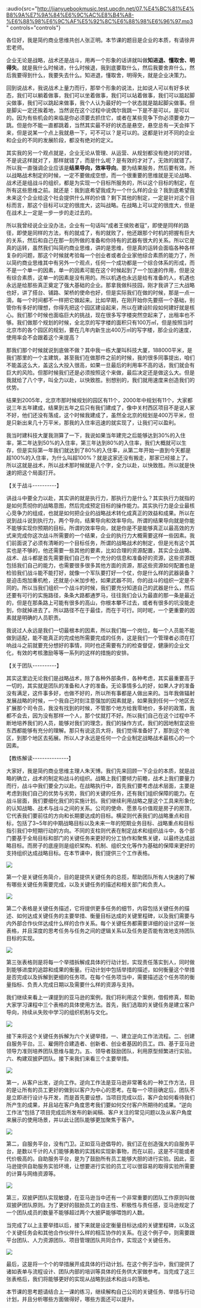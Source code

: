 :audio{src="http://jianyuebookmusic.test.upcdn.net/07.%E4%BC%81%E4%B8%9A%E7%9A%84%E6%9C%AC%E8%B4%A8-%E6%88%98%E6%9C%AF%E5%92%8C%E6%88%98%E6%96%97.mp3" controls="controls"}

&#x20;    各位好，我是简约商业思维共创人张正明。本节课的题目是企业的本质，有请徐井宏老师。

&#x20;    企业无论是战略，战术还是战斗，用再一个形象的话讲就叫做**知进退、懂取舍、明得失**。就是我什么时候进，什么时候退，我到底要取什么，然后我要舍弃什么，然后我要得到什么，我要失去什么。知进退，懂取舍，明得失，就是企业决策力。

&#x20;    回到说战术，我说战术上量力而行，那举个形象的说法，比如说人可以有好多状态，我们可以躺着做事，我们可以坐着做事，我们可以站着做事，我们可以踮起脚尖做事，我们可以跳起来做事，我个人认为最好的一个状态就是踮起脚尖做事。但是脚尖一定还挨着地，当然说在这个过程中说偶尔我跳一下是不是可以，是可以的。因为有些机会的来临是你必须要去抓住它，或者在某些竞争下你必须要奋力一跳。但是你不能一直都跳着，当然其实最不好的状态是悬空，悬空总有一天会摔下来，但是说某一个点上我就悬一下，可不可以？是可以的。这都是针对不同的企业和企业的不同的发展阶段，都没有绝对的定义。

&#x20;     其实我的另一个观点就是，企业无论从管理、从运营、从规划都没有绝对的对错，不是说这样就对了，那样就错了，而是什么呢？是有效的才对了，无效的就错了。所以我一直强调企业应该是**结果导向，效率导向**。要为结果服务，然后要有效。所以战略战术制定的时候，一定不要做成空想，而一个很重要的思维就是无论战略、战术还是组战斗的组织，都是为实现一个目标所服务的，所以这个目标的制定，在所有这些思维之前。就还是：我到底希望我成为一个什么样的企业？我到底希望我未来这个企业给这个社会提供什么样的价值？剩下其他的制定，一定是针对这个目标而言，那这个目标可以定的很庞大，这叫战略。在战略上可以定的很庞大，但是在战术上一定是一步一步的走过去的。

&#x20;      所以我曾经说企业没办法，企业有一句话叫“成者王侯败者寇”，即使是同样的路径，即使是同样的方法，有的就成了，有的就败了，他还跟那个时机的把握有巨大的关系，然后和自己在那一刻所做的准备和你持有的武器有很大的关系。所以它是真的运转，虽然我们叫简约商业思维，讲的是思维，但是真的运转会面临各种各样复杂的问题，那这个时候就考验每一个创业者或者企业家他综合素质的能力了，所以简约商业思维其中有另外一个观点，任何一个成功都是一个综合体系的形成，而不是一个单一的因素，单一的因素可能在这个时候起到了一个加速的作用，但是没有综合素质，这单一的因素是没有用的。所以机遇也永远是给有准备的人，机遇也永远是给那些真正奠定了强大基础的企业。那拿我做科技园，刚才我讲了三大战略也好，讲了搭台、铺路、架桥的使命也好，但是实际我们在做的时候，那是一点一滴，每一个时间都不一样把它做起来。比如早期，在刚开始你先要搭一个基础，别管你有多好的理想，你得先把这个园区建设起来，所以在建设阶段如何建好就是核心。我们那个时候也面临巨大的挑战，现在很多写字楼突然空起来了，出租率也不够。我们做那个规划的时候，全北京的写字楼的面积只有100万㎡，但是按照当时北京市的各个园区的规划，要在几年内新生出400万㎡的写字楼，那企业的速度，使用率会不会跟着这个来提高？

&#x20;      那我们那个时候就说到底做不做？其中我一栋大厦叫科技大厦，188000平米，是我们那里的一个主建筑，甚至我们在做那件之前的时候，我的很多同事提出，咱们不能盖这么大，盖这么大投入很高，如果一旦最后的利用率不高的话，我们就会有巨大的风险。但那时候我们还是必须按照这个来做，最后决定还是做这么大。但是我就给了八个字，叫全力以赴，以快致胜。别想别的，我们就用速度来创造我们的优势。

&#x20;      结果到2005年，北京市那时候规划的园区有11个，2000年中规划有11个，大家都说三年五年建成，结果到五年之后只有我们建成了，像中关村西区项目不是说人家不好，他们还没有落成，这个时候我建成了，虽然全北京的规划是400万平米，但是只新出来几十万平米，那我的入住率迅速的就实现了，让我们可以盈利。

&#x20;     我当时建科技大厦我测算了一下，我说如果当年建完之后能够达到30%的入住率，第二年达到50%的入住率，第三年达到80%的入住率，我们大概就可以生存，但是实际第一年我们就达到了80%的入住率，从第二年开始一直到今天都是超100%的入住率，为什么叫超100%？就是这家还没有搬走，那家已经接上了。所以这就是战术，所以战术那时候就是八个字，全力以赴，以快致胜。所以就是快速的把这个局面打开。

【关于战斗----------】

&#x20;     讲战斗中要全力以赴，其实讲的就是执行力，那执行力是什么？其实执行力就指的是如何贯彻你的战略意图，然后完成预定目标的操作能力。其实执行力是企业最核心竞争力的组成，也就是如何把企业的战略战术转化成真正的效益和成果。所以在说到战斗说到执行力，两个导向，结果导向和效率导向。所谓的结果导向就是你能不能够实现你预期的目标。所谓的效率导向，就是你是不是能够真正以最高效的方式来完成你这次战斗所需要的一个结果，企业的执行力大概需要这样一些因素。我们前面说了必须有清晰的一个目标任务，所谓的战略战术的制定，但是光有这个其实也是不够的，他还需要一些其他的要素，比如合理的资源配置，其实企业战略、战术、战斗都是首先需要我们自己有一个充分的信息和准备好的资源，这些资源既包括我们自己的能力，也需要很多很多其他方面的资源，那这些资源如何配置也是检验我们战斗能不能打好，就像一个军队要打好一个仗，你是什么样的武器装备？是迫击炮加重机枪，还就是小米加步枪，如果武器不同，你的战斗的组织一定是不同的。所以当我们组织一个战斗的时候，我们要充分知道自己的武器是什么，然后还要有可行的实施路径，条条大路都通罗马，往往我们会认为最直的那一条是最近的，但是在那条路上可能有很多的高山，你根本攀不过去，或者有很多的坑没能走到，你就掉进去了。所以路径不在于最佳，而在于可行。同时呢，一个更重要的因素就是明确的人员职责。

&#x20;      我说过人永远是我们一切最根本的因素，所以我们每一个岗位，每一个人员能不能做到适配，能不能真正的完成他所需要完成的任务，这是我们一个管理者必须在打响战斗之前就要充分想好的事情，同时也还需要有力的检查督促，健康的企业文化，有效的考核激励等等一系列的这样的措施的安排。

【关于团队----------】

&#x20;    其实这里边无论我们是战略战术，除了各种外部条件，各种考虑，其实最重要高于一切的，其实就是团队的准备和人才的准备。无论事情多么的好，如果人才的准备没有满足，这件事多好，也做不好的，所以所有事都是人做出来的。当年我做辐射发展战略的时候，一个我自己时刻注意强加的因素就是，如果我到任何一个地区去扩展那个司令员，我没有找到的时候，不管那个地方给我零地价，多好的政策，我都不会去，因为没有那样一个人，那个仗就打不好。所以我们自己在这个过程中不断地培养我们的人员，能够对我们的理念，我们的操作方式，我们的因地制宜这些东西都能够有充分的理解。那只有说这员大将，我们觉得准备好了，那到这个地区，到那个地区去拓展。所以人才永远是任何一个企业制定战略战术最核心的一个因素。

【教练解读---------------】

&#x20;    大家好，我是简约商业思维主理人朱天博。我们先来回顾一下企业的本质，就是战略的确立，战术的制定和战斗的组织。战略上我们要倾力前瞻，战术上我们要量力而行，战斗中我们要全力以赴。在战略执行中，首先我们要考虑战术层面，主要是考虑到我们自己的优势与劣势，我们的关键的任务，还有我们组织保障的能力。在战斗层面，我们要细化我们的实施计划。我们继续利用战略之屋这个工具来形象化的认知战略、战术与战斗之间的关系。公司的使命、愿景与价值观是房子的房顶，它代表我们要前往的方向和长期要达成的目标。横梁则代表我们的战略重点和目标，包括了3\~5年的中期战略目标以及未来一年的短期业务目标、战略重点和目标指引我们中短期行动的方向。不同的支柱则代表在制定战术和组织战斗中，各个部门要基于全局目标和部门的关键任务来更好的分工协作和聚焦关键，以最终达成战略目标。而房子的底座则是组织架构、机制、组织文化等作为基础的保障来更好的支持组织达成战略目标。在本节课中，我们提供三个工作表格。

![](images/简约商业思维07课教练解读1222.006.jpeg)

&#x20;      第一个是关键任务简介，目的是提供关键任务的总揽，帮助团队所有人快速的了解有哪些关键任务需要完成，以及关键任务的描述和相关部门和负责人。

![](images/简约商业思维07课教练解读1222.007.jpeg)

&#x20;      第二个表格是关键任务描述，它将提供更多任务的细节，内容包括关键任务的描述、如何达成关键任务的主要举措、衡量目标达成的关键里程碑，以及我们需要与内外部合作伙伴达成什么样的合作关系。每个关键任务都需要详细的设计这样一张表格，并且深度的思考任务与任务之间的逻辑关系以及任务是否能有效地支持团队目标的实现。

![](images/简约商业思维07课教练解读1222.008.jpeg)

&#x20;     第三张表格则是将每一个举措拆解成具体的行动计划，实现责任落实到人，同时做到能够进度的追踪和成果的衡量。行动计划中包括举措的描述，如何衡量这个举措是否完成以及拆解到更细的任务项。在每个任务项当中，需要描述这个任务项的衡量指标、负责人完成日期以及需要什么样的资源与支持。

&#x20;     我们继续来看上一课提到的亚马逊的案例，我们将利用这个案例，借假修真，帮助大家学习课程中三个表格的具体使用方法。首先，我们选取的关键任务是建立客户导向，持续从失败中学习的组织机制与文化。

![](images/简约商业思维07课教练解读1222.009.jpeg)

&#x20;   接下来将这个关键任务拆解为六个关键举措，一、建立逆向工作法流程。二、创建自服务平台。三、雇佣符合建造者、创新者、创业者基因的员工。四、基于亚马逊领导力准则培养团队思维与能力。五、领导者鼓励团队，利用原型频繁进行实验。六、构建双披萨团队。接下来我们来看三个主要举措。

![](images/简约商业思维07课教练解读1222.010.jpeg)

&#x20;     第一，从客户出发，逆向工作。逆向工作法是亚马逊非常著名的一种工作方法，目的是让所有的员工更好的做到以客户为中心的思考。在每一个项目确定后，团队不是立即进行设计与开发，而是首先要设想，当项目完成以后，客户会如何看待我们所产生的成果，并且站在客户角度思考我们要如何交付客户所期待的成果。“逆向工作法”包括了项目完成后所发布的新闻稿、客户关注的常见问题以及从客户角度来展示的使用场景，并以此让团队能够更加聚焦于客户。

![](images/简约商业思维07课教练解读1222.011.jpeg)

&#x20;    第二，自服务平台，没有门卫。正如亚马逊倡导的，我们正在创造强大的自服务平台，是数以千计的人们能够勇敢的实践和实现新事物，而在以前，这是不可能或者代价极高的。自助服务平台，是为了鼓励所有员工能够大胆的进行实验。因此，亚马逊提供自助服务实验环境，让想要进行实验的员工可以很容易的取得实验所需要的计算与网络资源等。

![](images/简约商业思维07课教练解读1222.012.jpeg)

&#x20;      第三，双披萨团队实现敏捷，在亚马逊当中还有一个非常重要的团队工作原则叫做双披萨团队原则。为了更好的鼓励员工的自主性、积极性与责任感，亚马逊规定了一个团队成员的数量不能够超过两个大披萨能够喂饱的人数。

&#x20;     当完成了以上主要举措以后，接下来就是设定衡量目标达成的关键里程碑，以及这个关键任务会和其他合作伙伴什么样的相互协作的关系。在这个例子中，则需要跟平台团队、人力资源团队、项目管理团队共同合作，实现这个关键任务。

![](images/简约商业思维07课教练解读1222.014.jpeg)

&#x20;    最后，这是将一个个的举措展开成具体的行动计划。在这个例子当中，我们提供了诸如表单与流程设计、团队内部的培训等具体的任务供大家做参考。当完成了这三张表格后，我们将能够更好的实现从战略到战术和战斗的落地。

本节课的思考题请结合上一课的练习，继续解构自己公司的关键任务、举措与行动计划，并且分析哪些方面做得好，哪些方面还可以提升。
